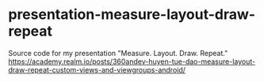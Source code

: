 # presentation-measure-layout-draw-repeat
Source code for my presentation "Measure. Layout. Draw. Repeat."
https://academy.realm.io/posts/360andev-huyen-tue-dao-measure-layout-draw-repeat-custom-views-and-viewgroups-android/
